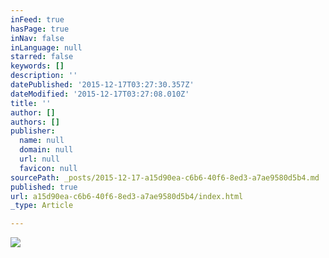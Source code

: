 ```yaml
---
inFeed: true
hasPage: true
inNav: false
inLanguage: null
starred: false
keywords: []
description: ''
datePublished: '2015-12-17T03:27:30.357Z'
dateModified: '2015-12-17T03:27:08.010Z'
title: ''
author: []
authors: []
publisher:
  name: null
  domain: null
  url: null
  favicon: null
sourcePath: _posts/2015-12-17-a15d90ea-c6b6-40f6-8ed3-a7ae9580d5b4.md
published: true
url: a15d90ea-c6b6-40f6-8ed3-a7ae9580d5b4/index.html
_type: Article

---
```

![](https://the-grid-user-content.s3-us-west-2.amazonaws.com/81319e47-42c2-4369-adc3-ae25d88f9790.png)